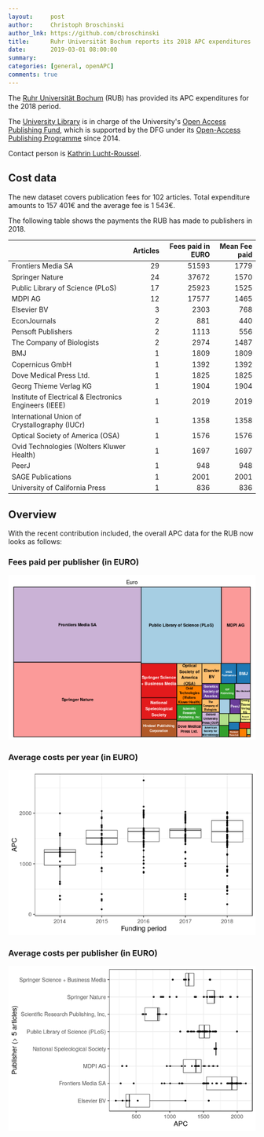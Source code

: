 ```yaml
---
layout:     post
author:     Christoph Broschinski
author_lnk: https://github.com/cbroschinski
title:      Ruhr Universität Bochum reports its 2018 APC expenditures
date:       2019-03-01 08:00:00
summary:    
categories: [general, openAPC]
comments: true
---
```





The [Ruhr Universität Bochum](http://www.ruhr-uni-bochum.de/index_en.htm) (RUB) has provided its APC expenditures for the 2018 period.

The [University Library](http://www.ub.ruhr-uni-bochum.de/index.html.en) is in charge of the University's [Open Access Publishing Fund](http://www.ruhr-uni-bochum.de/oa/apply/), which is supported by the DFG under its [Open-Access Publishing Programme](http://www.dfg.de/en/research_funding/programmes/infrastructure/lis/funding_opportunities/open_access/) since 2014.

Contact person is [Kathrin Lucht-Roussel](<mailto:oa@rub.de>).

## Cost data



The new dataset covers publication fees for 102 articles. Total expenditure amounts to 157 401€ and the average fee is 1 543€.

The following table shows the payments the RUB has made to publishers in 2018.


|                                                       | Articles| Fees paid in EURO| Mean Fee paid|
|:------------------------------------------------------|--------:|-----------------:|-------------:|
|Frontiers Media SA                                     |       29|             51593|          1779|
|Springer Nature                                        |       24|             37672|          1570|
|Public Library of Science (PLoS)                       |       17|             25923|          1525|
|MDPI AG                                                |       12|             17577|          1465|
|Elsevier BV                                            |        3|              2303|           768|
|EconJournals                                           |        2|               881|           440|
|Pensoft Publishers                                     |        2|              1113|           556|
|The Company of Biologists                              |        2|              2974|          1487|
|BMJ                                                    |        1|              1809|          1809|
|Copernicus GmbH                                        |        1|              1392|          1392|
|Dove Medical Press Ltd.                                |        1|              1825|          1825|
|Georg Thieme Verlag KG                                 |        1|              1904|          1904|
|Institute of Electrical & Electronics Engineers (IEEE) |        1|              2019|          2019|
|International Union of Crystallography (IUCr)          |        1|              1358|          1358|
|Optical Society of America (OSA)                       |        1|              1576|          1576|
|Ovid Technologies (Wolters Kluwer Health)              |        1|              1697|          1697|
|PeerJ                                                  |        1|               948|           948|
|SAGE Publications                                      |        1|              2001|          2001|
|University of California Press                         |        1|               836|           836|

## Overview

With the recent contribution included, the overall APC data for the RUB now looks as follows:

### Fees paid per publisher (in EURO)

![plot of chunk tree_rub_2019_03_01_full](/figure/tree_rub_2019_03_01_full-1.png)

###  Average costs per year (in EURO)

![plot of chunk box_rub_2019_03_01_year_full](/figure/box_rub_2019_03_01_year_full-1.png)

###  Average costs per publisher (in EURO)

![plot of chunk box_rub_2019_03_01_publisher_full](/figure/box_rub_2019_03_01_publisher_full-1.png)
